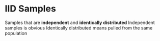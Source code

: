 # IID Samples
Samples that are **independent** and **identically distributed**
Independent samples is obvious
Identically distributed means pulled from the same population